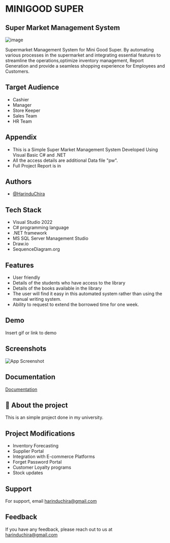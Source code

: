 # MINIGOOD SUPER

## Super Market Management System

![image](https://github.com/HarinduChira/Mini-Good-Super/assets/95718494/3ab85e0b-46da-48d7-a50a-4d54f9990f87)

Supermarket Management System for Mini Good Super. By automating various processes in the supermarket and integrating essential features to streamline the operations,optimize inventory management, Report Generation and provide a seamless shopping experience for Employees and Customers.

## Target Audience
- Cashier
- Manager
- Store Keeper
- Sales Team
- HR Team

## Appendix

* This is a Simple Super Market Management System Developed Using Visual Basic C# and .NET
* All the access details are additional Data file "pw".
* Full Project Report is in 

## Authors

- [@HarinduChira](https://www.github.com/HarinduChira)

## Tech Stack
- Visual Studio 2022
- C# programming language
- .NET framework
- MS SQL Server Management Studio
- Draw.io
- SequenceDiagram.org


## Features

- User friendly
- Details of the students who have access to the library
- Details of the books available in the library
- The user will find it easy in this automated system rather than using the manual writing system.
- Ability to request to extend the borrowed time for one week.


## Demo

Insert gif or link to demo


## Screenshots

![App Screenshot](https://via.placeholder.com/468x300?text=App+Screenshot+Here)


## Documentation

[Documentation](https://github.com/HarinduChira/Mini-Good-Super/blob/f42118d12cd1641eb90123fff0233bdc4312137f/Additional%20Data/ProjectReport.pdf)


## 🚀 About the project
This is an simple project done in my university.


## Project Modifications

- Inventory Forecasting
- Supplier Portal
- Integration with E-commerce Platforms
- Forget Password Portal
- Customer Loyalty programs
- Stock updates

## Support

For support, email harinduchira@gmail.com


## Feedback

If you have any feedback, please reach out to us at harinduchira@gmail.com



